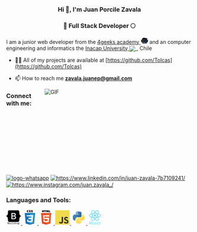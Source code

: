 <h3 align="center">Hi 👋, I'm Juan Porcile Zavala</h3>
<h3 align="center">🚀 Full Stack Developer 🌕</h3>

<p>
I am a junior web developer from the <a href="https://4geeks.com/" target="blank">4geeks academy <img width="20px" src="https://raw.githubusercontent.com/4GeeksAcademy/About-4Geeks-Academy/master/site/static/background_art.jpg" alt="4geeks-icon"/></a> and an computer engineering and informatics the <a href="https://portales.inacap.cl/" target="blank"> Inacap University <img width="50px" align="center" src="https://portales.inacap.cl/Assets/imagenes/logo-portada-1.jpg" /> </a>, Chile
</p>




- 👨‍💻 All of my projects are available at [https://github.com/Tolcas](https://github.com/Tolcas)

- 📫 How to reach me **zavala.juanep@gmail.com**

<img align="right" alt="GIF" src="https://github.com/abhisheknaiidu/abhisheknaiidu/blob/master/code.gif?raw=true" width="400" height="230" />

<h3 align="left">Connect with me:</h3>
<p align="left">
<a href="https://wa.me/56977663673" target="blank"><img height="30" width="40" align="center" src="https://cdn-icons-png.flaticon.com/512/174/174879.png" alt="logo-whatsapp"/></a>
<a href="https://www.linkedin.com/in/juan-zavala-7b7109241/" target="blank"><img align="center" src="https://raw.githubusercontent.com/rahuldkjain/github-profile-readme-generator/master/src/images/icons/Social/linked-in-alt.svg" alt="https://www.linkedin.com/in/juan-zavala-7b7109241/" height="30" width="40" /></a>
<a href="https://www.instagram.com/juan.zavala_/" target="blank"><img align="center" src="https://raw.githubusercontent.com/rahuldkjain/github-profile-readme-generator/master/src/images/icons/Social/instagram.svg" alt="https://www.instagram.com/juan.zavala_/" height="30" width="40" /></a>
</p>

<h3 align="left">Languages and Tools:</h3>
<p align="left"> <a href="https://getbootstrap.com" target="_blank" rel="noreferrer"> <img src="https://raw.githubusercontent.com/devicons/devicon/master/icons/bootstrap/bootstrap-plain-wordmark.svg" alt="bootstrap" width="40" height="40"/> </a> <a href="https://www.w3schools.com/css/" target="_blank" rel="noreferrer"> <img src="https://raw.githubusercontent.com/devicons/devicon/master/icons/css3/css3-original-wordmark.svg" alt="css3" width="40" height="40"/> </a> <a href="https://www.w3.org/html/" target="_blank" rel="noreferrer"> <img src="https://raw.githubusercontent.com/devicons/devicon/master/icons/html5/html5-original-wordmark.svg" alt="html5" width="40" height="40"/> </a> <a href="https://developer.mozilla.org/en-US/docs/Web/JavaScript" target="_blank" rel="noreferrer"> <img src="https://raw.githubusercontent.com/devicons/devicon/master/icons/javascript/javascript-original.svg" alt="javascript" width="40" height="40"/> </a> <a href="https://www.python.org" target="_blank" rel="noreferrer"> <img src="https://raw.githubusercontent.com/devicons/devicon/master/icons/python/python-original.svg" alt="python" width="40" height="40"/> </a> <a href="https://reactjs.org/" target="_blank" rel="noreferrer"> <img src="https://raw.githubusercontent.com/devicons/devicon/master/icons/react/react-original-wordmark.svg" alt="react" width="40" height="40"/> </a>

